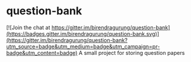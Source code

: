 # question-bank

[![Join the chat at https://gitter.im/birendragurung/question-bank](https://badges.gitter.im/birendragurung/question-bank.svg)](https://gitter.im/birendragurung/question-bank?utm_source=badge&utm_medium=badge&utm_campaign=pr-badge&utm_content=badge)
A small project for storing question papers
